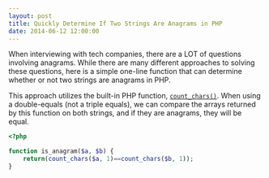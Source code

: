 ```yaml
---
layout: post
title: Quickly Determine If Two Strings Are Anagrams in PHP
date: 2014-06-12 12:00:00
---
```

When interviewing with tech companies, there are a LOT of questions involving anagrams. While there are many different approaches to solving these questions, here is a simple one-line function that can determine whether or not two strings are anagrams in PHP.

This approach utilizes the built-in PHP function, [`count_chars()`](http://www.php.net//manual/en/function.count-chars.php). When using a double-equals (not a triple equals), we can compare the arrays returned by this function on both strings, and if they are anagrams, they will be equal.

```php
<?php

function is_anagram($a, $b) {
	return(count_chars($a, 1)==count_chars($b, 1));
}
```